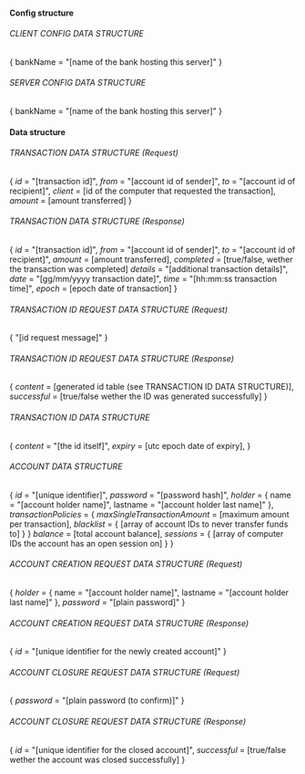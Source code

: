 
#### Config structure

###### CLIENT CONFIG DATA STRUCTURE
{
    bankName = "[name of the bank hosting this server]"
}

###### SERVER CONFIG DATA STRUCTURE
{
    bankName = "[name of the bank hosting this server]"
}


#### Data structure

###### TRANSACTION DATA STRUCTURE (Request)
{
    *id* = "[transaction id]",
    *from* = "[account id of sender]",
    *to* = "[account id of recipient]",
    *client* = [id of the computer that requested the transaction],
    *amount* = [amount transferred]
}

###### TRANSACTION DATA STRUCTURE (Response)
{
    *id* = "[transaction id]",
    *from* = "[account id of sender]",
    *to* = "[account id of recipient]",
    *amount* = [amount transferred],
    *completed* = [true/false, wether the transaction was completed]
    *details* = "[additional transaction details]",
    *date* = "[gg/mm/yyyy transaction date]",
    *time* = "[hh:mm:ss transaction time]",
    *epoch* = [epoch date of transaction]
}

###### TRANSACTION ID REQUEST DATA STRUCTURE (Request)
{
    "[id request message]"
}

###### TRANSACTION ID REQUEST DATA STRUCTURE (Response)
{
    *content* = [generated id table (see TRANSACTION ID DATA STRUCTURE)],
    *successful* = [true/false wether the ID was generated successfully]
}

###### TRANSACTION ID DATA STRUCTURE
{
    *content* = "[the id itself]",
    *expiry* = [utc epoch date of expiry],
}

###### ACCOUNT DATA STRUCTURE
{
    *id* = "[unique identifier]",
    *password* = "[password hash]",
    *holder* = {
        name = "[account holder name]",
        lastname = "[account holder last name]"
    },
    *transactionPolicies* = {
        *maxSingleTransactionAmount* = [maximum amount per transaction],
        *blacklist* = { [array of account IDs to never transfer funds to] }
    }
    *balance* = [total account balance],
    *sessions* = { [array of computer IDs the account has an open session on] }
}

###### ACCOUNT CREATION REQUEST DATA STRUCTURE (Request)
{
    *holder* = {
        name = "[account holder name]",
        lastname = "[account holder last name]"
    },
    *password* = "[plain password]"
}

###### ACCOUNT CREATION REQUEST DATA STRUCTURE (Response)
{
    *id* = "[unique identifier for the newly created account]"
}

###### ACCOUNT CLOSURE REQUEST DATA STRUCTURE (Request)
{
    *password* = "[plain password (to confirm)]"
}

###### ACCOUNT CLOSURE REQUEST DATA STRUCTURE (Response)
{
    *id* = "[unique identifier for the closed account]",
    *successful* = [true/false wether the account was closed successfully]
}
